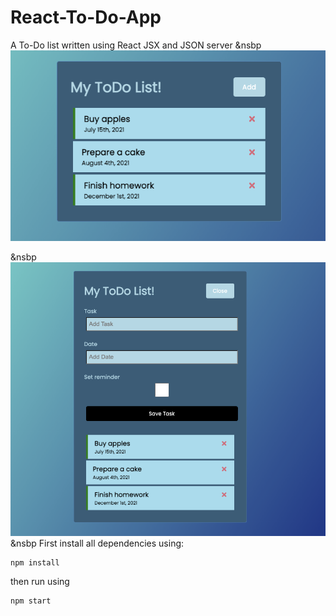 # React-To-Do-App
A To-Do list written using React JSX and JSON server
&nsbp
![alt text](https://github.com/KennyHc/React-To-Do-App/blob/main/picture1.png?raw=true)

&nsbp
![alt text](https://github.com/KennyHc/React-To-Do-App/blob/main/picture2.png?raw=true)
&nsbp
First install all dependencies using:

```
npm install
```

then run using
```
npm start
```
